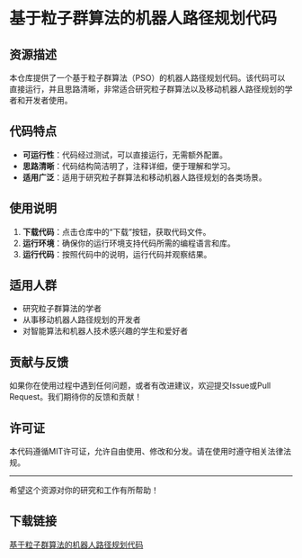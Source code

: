 # 基于粒子群算法的机器人路径规划代码

## 资源描述

本仓库提供了一个基于粒子群算法（PSO）的机器人路径规划代码。该代码可以直接运行，并且思路清晰，非常适合研究粒子群算法以及移动机器人路径规划的学者和开发者使用。

## 代码特点

- **可运行性**：代码经过测试，可以直接运行，无需额外配置。
- **思路清晰**：代码结构简洁明了，注释详细，便于理解和学习。
- **适用广泛**：适用于研究粒子群算法和移动机器人路径规划的各类场景。

## 使用说明

1. **下载代码**：点击仓库中的“下载”按钮，获取代码文件。
2. **运行环境**：确保你的运行环境支持代码所需的编程语言和库。
3. **运行代码**：按照代码中的说明，运行代码并观察结果。

## 适用人群

- 研究粒子群算法的学者
- 从事移动机器人路径规划的开发者
- 对智能算法和机器人技术感兴趣的学生和爱好者

## 贡献与反馈

如果你在使用过程中遇到任何问题，或者有改进建议，欢迎提交Issue或Pull Request。我们期待你的反馈和贡献！

## 许可证

本代码遵循MIT许可证，允许自由使用、修改和分发。请在使用时遵守相关法律法规。

---

希望这个资源对你的研究和工作有所帮助！

## 下载链接

[基于粒子群算法的机器人路径规划代码](https://pan.quark.cn/s/8e6f4eb9f29f)